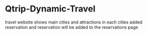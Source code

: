 # Qtrip-Dynamic-Travel
travel website
shows main cities and attractions in each cities
added reservation and reservation will be added to the reservations page
